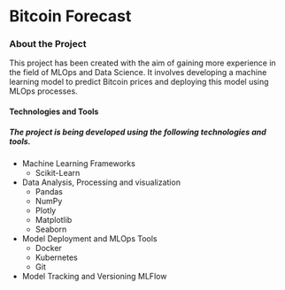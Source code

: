 # Bitcoin Forecast

### About the Project
This project has been created with the aim of gaining more experience in the field of MLOps and Data Science. 
It involves developing a machine learning model to predict Bitcoin prices and deploying this model using MLOps processes.

#### Technologies and Tools
##### The project is being developed using the following technologies and tools.
- Machine Learning Frameworks
  - Scikit-Learn
- Data Analysis, Processing and visualization
  - Pandas
  - NumPy
  - Plotly
  - Matplotlib
  - Seaborn
- Model Deployment and MLOps Tools
  - Docker
  - Kubernetes
  - Git
- Model Tracking and Versioning
    MLFlow
